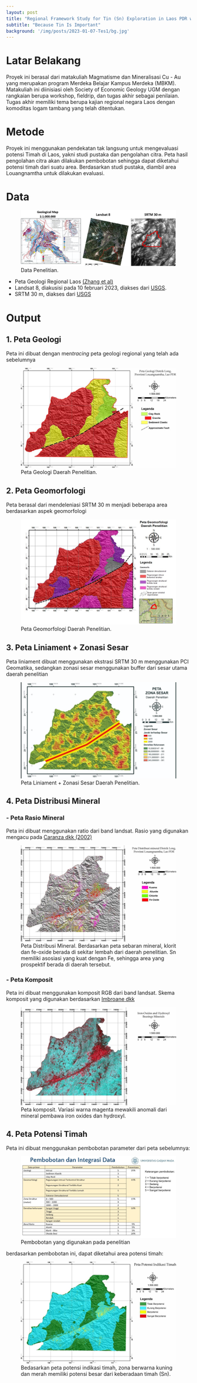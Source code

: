 ```yaml
---
layout: post
title: "Regional Framework Study for Tin (Sn) Exploration in Laos PDR with Special Case Study Louangnamtha Area"
subtitle: "Because Tin Is Important"
background: '/img/posts/2023-01-07-Tes1/bg.jpg'
---
```


# Latar Belakang
Proyek ini berasal dari matakuliah Magmatisme dan Mineralisasi Cu - Au yang merupakan program Merdeka Belajar Kampus Merdeka (MBKM). Matakuliah ini diinisiasi oleh Society of Economic Geology UGM dengan rangkaian berupa workshop, fieldrip, dan tugas akhir sebagai penilaian. Tugas akhir memiliki tema berupa kajian regional negara Laos dengan komoditas logam tambang yang telah ditentukan.

# Metode
Proyek ini menggunakan pendekatan tak langsung untuk mengevaluasi potensi Timah di Laos, yakni studi pustaka dan pengolahan citra. Peta hasil pengolahan citra akan dilakukan pembobotan sehingga dapat diketahui potensi timah dari suatu area. Berdasarkan studi pustaka, diambil area Louangnamtha untuk dilakukan evaluasi. 

# Data
<figure>
    <img src="/img/posts/2023-01-07-Tes1/data.jpg"
         alt="Data Penelitian">
    <figcaption>Data Penelitian.</figcaption>
</figure>

- Peta Geologi Regional Laos [(Zhang et al)](https://doi.org/10.1016/j.oregeorev.2020.103582)
- Landsat 8, diakusisi pada 10 februari 2023, diakses dari [USGS](https://earthexplorer.usgs.gov/).
- SRTM 30 m, diakses dari [USGS](https://earthexplorer.usgs.gov/)

# Output
## 1. Peta Geologi  
Peta ini dibuat dengan men*tracing* peta geologi regional yang telah ada sebelumnya  

<figure>
    <img src="/img/posts/2023-01-07-Tes1/peta_geologi.jpg"
         alt="Peta Geologi">
    <figcaption>Peta Geologi Daerah Penelitian.</figcaption>
</figure>

## 2. Peta Geomorfologi 
Peta berasal dari mendeleniasi SRTM 30 m menjadi beberapa area berdasarkan aspek geomorfologi

<figure>
    <img src="/img/posts/2023-01-07-Tes1/peta_geomorf.jpg"
         alt="Peta Geomorfologi">
    <figcaption>Peta Geomorfologi Daerah Penelitian.</figcaption>
</figure>

## 3. Peta Liniament + Zonasi Sesar
Peta liniament dibuat menggunakan ekstrasi SRTM 30 m menggunakan PCI Geomatika, sedangkan zonasi sesar menggunakan buffer dari sesar utama daerah penelitian

<figure>
    <img src="/img/posts/2023-01-07-Tes1/peta_kelurusan.jpg"
         alt="Peta Kelurusan">
    <figcaption>Peta Liniament + Zonasi Sesar Daerah Penelitian.</figcaption>
</figure>

## 4. Peta Distribusi Mineral
### - Peta Rasio Mineral
Peta ini dibuat menggunakan ratio dari band landsat. Rasio yang digunakan mengacu pada [Caranza dkk (2002)](https://doi.org/10.1080/01431160110115014)

<figure>
    <img src="/img/posts/2023-01-07-Tes1/peta_distribusi_mineral.jpg"
         alt="Peta Distribusi Mineral">
    <figcaption>Peta Distribusi Mineral. Berdasarkan peta sebaran mineral, klorit dan fe-oxide berada di sekitar lembah dari daerah penelitian. Sn memiliki asosiasi yang kuat dengan Fe, sehingga area yang prospektif berada di daerah tersebut. </figcaption>
</figure>

### - Peta Komposit
Peta ini dibuat menggunakan komposit RGB dari band landsat. Skema komposit yang digunakan berdasarkan [Imbroane dkk](http://dx.doi.org/10.1109/SYNASC.2007.52)

<figure>
    <img src="/img/posts/2023-01-07-Tes1/peta_komposit.jpg"
         alt="Peta komposit">
    <figcaption>Peta komposit. Variasi warna magenta mewakili anomali dari mineral pembawa iron oxides dan hydroxyl.</figcaption>
</figure>

## 4. Peta Potensi Timah
Peta ini dibuat menggunakan pembobotan parameter dari peta sebelumnya: 
<figure>
    <img src="/img/posts/2023-01-07-Tes1/bobot.jpg"
         alt="bobot">
    <figcaption>Pembobotan yang digunakan pada penelitian </figcaption>
</figure>

berdasarkan pembobotan ini, dapat diketahui area potensi timah:
<figure>
    <img src="/img/posts/2023-01-07-Tes1/peta_potensi.jpg"
         alt="potensi">
    <figcaption>Bedasarkan peta potensi indikasi timah, zona berwarna kuning dan merah memiliki potensi besar dari keberadaan timah (Sn).</figcaption>
</figure>